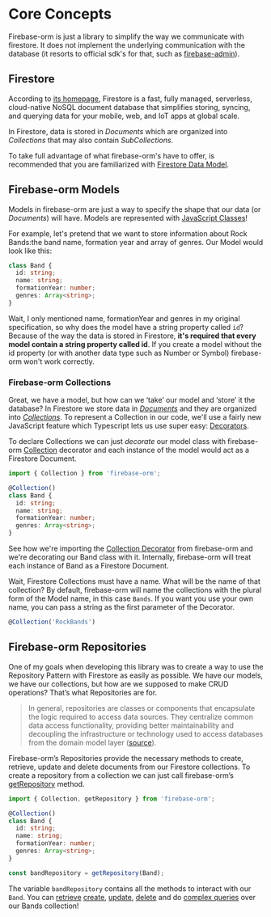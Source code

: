 # Core Concepts

Firebase-orm is just a library to simplify the way we communicate with firestore. It does not implement the underlying communication with the database (it resorts to official sdk's for that, such as [firebase-admin](https://www.npmjs.com/package/firebase-admin)).


## Firestore

According to [its homepage](https://cloud.google.com/firestore), Firestore is a fast, fully managed, serverless, cloud-native NoSQL document database that simplifies storing, syncing, and querying data for your mobile, web, and IoT apps at global scale.

In Firestore, data is stored in _Documents_ which are organized into _Collections_ that may also contain _SubCollections_.

To take full advantage of what firebase-orm's have to offer, is recommended that you are familiarized with [Firestore Data Model](https://firebase.google.com/docs/firestore/data-model).

## Firebase-orm Models

Models in firebase-orm are just a way to specify the shape that our data (or _Documents_) will have. Models are represented with [JavaScript Classes](https://developer.mozilla.org/en-US/docs/Web/JavaScript/Reference/Classes)!

For example, let's pretend that we want to store information about Rock Bands:the band name, formation year and array of genres. Our Model would look like this:

```typescript
class Band {
  id: string;
  name: string;
  formationYear: number;
  genres: Array<string>;
}
```

Wait, I only mentioned name, formationYear and genres in my original specification, so why does the model have a string property called `id`? Because of the way the data is stored in Firestore, **it's required that every model contain a string property called id**. If you create a model without the id property (or with another data type such as Number or Symbol) firebase-orm won't work correctly.

### Firebase-orm Collections

Great, we have a model, but how can we ‘take’ our model and ‘store’ it the database? In Firestore we store data in _[Documents](https://firebase.google.com/docs/firestore/data-model#documents)_ and they are organized into _[Collections](https://firebase.google.com/docs/firestore/data-model#collections)_. To represent a Collection in our code, we'll use a fairly new JavaScript feature which Typescript lets us use super easy: [Decorators](https://www.typescriptlang.org/docs/handbook/decorators.html).

To declare Collections we can just _decorate_ our model class with firebase-orm [Collection](globals.md#Collection) decorator and each instance of the model would act as a Firestore Document.

```typescript
import { Collection } from 'firebase-orm';

@Collection()
class Band {
  id: string;
  name: string;
  formationYear: number;
  genres: Array<string>;
}
```

See how we're importing the [Collection Decorator](globals.md#Collection) from firebase-orm and we're decorating our Band class with it. Internally, firebase-orm will treat each instance of Band as a Firestore Document.

Wait, Firestore Collections must have a name. What will be the name of that collection? By default, firebase-orm will name the collections with the plural form of the Model name, in this case `Bands`. If you want you use your own name, you can pass a string as the first parameter of the Decorator.

```typescript
@Collection('RockBands')
```

## Firebase-orm Repositories

One of my goals when developing this library was to create a way to use the Repository Pattern with Firestore as easily as possible. We have our models, we have our collections, but how are we supposed to make CRUD operations? That’s what Repositories are for.

> In general, repositories are classes or components that encapsulate the logic required to access data sources. They centralize common data access functionality, providing better maintainability and decoupling the infrastructure or technology used to access databases from the domain model layer ([source](https://docs.microsoft.com/en-us/dotnet/architecture/microservices/microservice-ddd-cqrs-patterns/infrastructure-persistence-layer-design)).

Firebase-orm’s Repositories provide the necessary methods to create, retrieve, update and delete documents from our Firestore collections. To create a repository from a collection we can just call firebase-orm’s [getRepository](Globals.md#getRepository) method.

```typescript
import { Collection, getRepository } from 'firebase-orm';

@Collection()
class Band {
  id: string;
  name: string;
  formationYear: number;
  genres: Array<string>;
}

const bandRepository = getRepository(Band);
```

The variable `bandRepository` contains all the methods to interact with our `Band`. You can [retrieve](READ_DATA.md) [create](MANAGE_DATA.md#create), [update](MANAGE_DATA.md#update), [delete](MANAGE_DATA#delete) and do [complex queries](READ_DATA.md#ComplexQueries) over our Bands collection!
